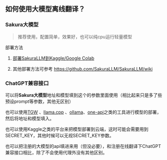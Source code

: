 ## 如何使用大模型离线翻译？

### Sakura大模型

> 推荐使用，配置简单，效果好，也可以纯cpu运行轻量模型

部署方法

1. [部署SakuraLLM到Kaggle/Google Colab](/zh/sakurallmkagglecolab.md)


2. 其他部署方法可参考 https://github.com/SakuraLLM/SakuraLLM/wiki

### ChatGPT兼容接口

可以将**Sakura大模型**地址和模型填到这个的参数里面使用（相比起来只是多了些预设prompt等参数，其他无区别）

也可以使用[TGW](https://github.com/oobabooga/text-generation-webui) 、[llama.cpp](https://github.com/ggerganov/llama.cpp) 、[ollama](https://github.com/ollama/ollama)、[one-api](https://github.com/songquanpeng/one-api)之类的工具进行模型的部署，然后将地址和模型填入。

也可以使用Kaggle之类的平台来把模型部署到云端，这时可能会需要用到SECRET_KEY，其他时候可以无视SECRET_KEY参数。

也可以把注册的大模型的api填进来用（但没必要），和注册在线翻译下ChatGPT兼容接口相比，除了不会使用代理外没有其他区别。